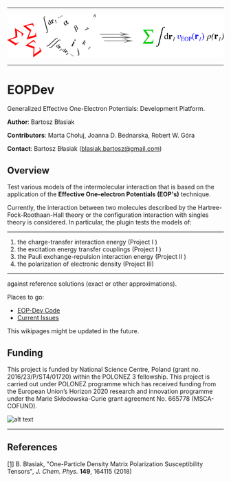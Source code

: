 *****
![alt text](https://github.com/globulion/eopdev/raw/bb_public_eopdev/doc/images/toc.png "Logo Title Text 1")
*****

EOPDev
======

Generalized Effective One-Electron Potentials: Development Platform.

**Author**: Bartosz Błasiak

**Contributors**: Marta Chołuj, Joanna D. Bednarska, Robert W. Góra

**Contact**: Bartosz Błasiak (blasiak.bartosz@gmail.com)

Overview
--------

Test various models of the intermolecular interaction
that is based on the application of the **Effective One-electron Potentials (EOP's)**
technique.

Currently, the interaction between two molecules 
described by the Hartree-Fock-Roothaan-Hall theory 
or the configuration interaction with singles theory is considered. 
In particular, the plugin tests the models of:

*******
  1. the charge-transfer interaction energy             (Project I  ) 
  2. the excitation energy transfer couplings           (Project I  )
  3. the Pauli exchange-repulsion interaction energy    (Project II ) 
  4. the polarization of electronic density             (Project III)

*******

against reference solutions (exact or other approximations). 

Places to go:
 * [EOP-Dev Code](https://github.com/globulion/eopdev)
 * [Current Issues](https://github.com/globulion/eopdev/issues)

This wikipages might be updated in the future.

Funding
-------

This project is funded by National Science Centre, Poland (grant no. 2016/23/P/ST4/01720) within the POLONEZ 3 fellowship.
This project is carried out under POLONEZ programme which has received funding from the European Union’s
Horizon 2020 research and innovation programme under the Marie Skłodowska-Curie grant agreement No.
665778 (MSCA-COFUND).

![alt text](https://europa.eu/european-union/sites/europaeu/files/docs/body/flag_yellow_high.jpg)

*****

References
----------
[[1]](https://doi.org/10.1063/1.5051995) B. Błasiak, "One-Particle Density Matrix Polarization Susceptibility Tensors", *J. Chem. Phys.* **149**, 164115 (2018) 






